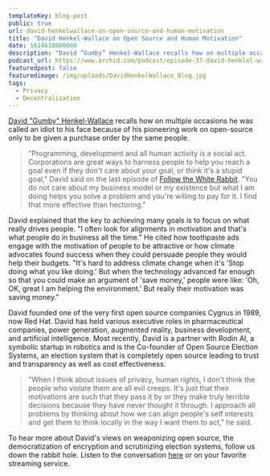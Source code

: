 ```yaml
---
templateKey: blog-post
public: true
url: david-henkelwallace-on-open-source-and-human-motivation
title: "David Henkel-Wallace on Open Source and Human Motivation"
date: 1614610800000
description: "David “Gumby” Henkel-Wallace recalls how on multiple occasions he was called an idiot to his face because of his pioneering work on open-source only to be given a purchase order by the same people."
podcast_url: https://www.orchid.com/podcast/episode-37-david-henklel-wallace
featuredpost: false
featuredimage: /img/uploads/DavidHenkelWallace_Blog.jpg
tags:
  - Privacy
  - Decentralization
---
```


[David "Gumby" Henkel-Wallace](https://www.linkedin.com/in/henkelwallace/) recalls how on multiple occasions he was called an idiot to his face because of his pioneering work on open-source only to be given a purchase order by the same people.

> "Programming, development and all human activity is a social act. Corporations are great ways to harness people to help you reach a goal even if they don't care about your goal, or think it's a stupid goal," David said on the last episode of [Follow the White Rabbit](https://www.orchid.com/podcast/episode-37-david-henklel-wallace). "You do not care about my business model or my existence but what I am doing helps you solve a problem and you're willing to pay for it. I find that more effective than hectoring." 

David explained that the key to achieving many goals is to focus on what really drives people. "I often look for alignments in motivation and that's what people do in business all the time." He cited how toothpaste ads engage with the motivation of people to be attractive or how climate advocates found success when they could persuade people they would help their budgets. "It's hard to address climate change when it's 'Stop doing what you like doing.' But when the technology advanced far enough so that you could make an argument of 'save money,' people were like: 'Oh, OK, great I am helping the environment.' But really their motivation was saving money." 

David founded one of the very first open source companies Cygnus in 1989, now Red Hat. David has held various executive roles in pharmaceutical companies, power generation, augmented reality, business development, and artificial intelligence. Most recently, David is a partner with Rodin AI, a symbolic startup in robotics and is the Co-founder of Open Source Election Systems, an election system that is completely open source leading to trust and transparency as well as cost effectiveness.

> "When I think about issues of privacy, human rights, I don't think the people who violate them are all evil creeps. It's just that their motivations are such that they pass it by or they make truly terrible decisions because they have never thought it through. I approach all problems by thinking about how we can align people's self interests and get them to think locally in the way I want them to act," he said.

To hear more about David's views on weaponizing open source, the democratization of encryption and scrutinizing election systems, follow us down the rabbit hole. Listen to the conversation [here](https://www.orchid.com/podcast/episode-37-david-henklel-wallace) or on your favorite streaming service.